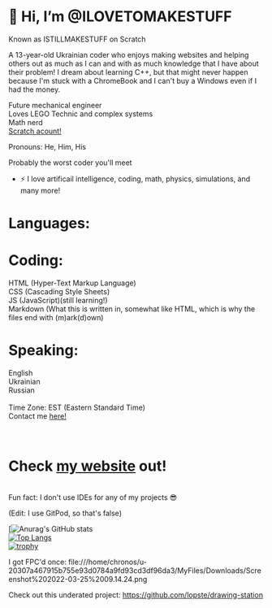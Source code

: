  # 👋 Hi, I’m @ILOVETOMAKESTUFF
Known as ISTILLMAKESTUFF on Scratch

A 13-year-old Ukrainian coder who enjoys making websites and helping others out as much as I can and with as much knowledge that I have about their problem!
I dream about learning C++, but that might never happen because I'm stuck with a ChromeBook and I can't buy a Windows even if I had the money.<br>

Future mechanical engineer<br>
Loves LEGO Technic and complex systems<br>
Math nerd<br>
<a href="https://scratch.mit.edu/users/ISTILLMAKESTUFF/" target="_blank">Scratch acount!</a> <br>

Pronouns: He, Him, His

Probably the worst coder you'll meet

- ⚡ I love artificail intelligence, coding, math, physics, simulations, and many more!
# Languages:

# Coding:<br>
HTML (Hyper-Text Markup Language)<br>
CSS (Cascading Style Sheets)<br>
JS (JavaScript)(still learning!)<br>
Markdown (What this is written in, somewhat like HTML, which is why the files end with (m)ark(d)own)<br>

# Speaking:<br>
English<br>
Ukrainian<br>
Russian<br>
<br>Time Zone: EST (Eastern Standard Time)
<br>
Contact me <a href="https://github.com/ILOVETOMAKESTUFF/ilovetomakestuff.github.io/discussions/1">here!</a>
# <br>Check <a href="https://ilovetomakestuff.github.io/" target="_blank">my website</a> out!
<br>
Fun fact: I don't use IDEs for any of my projects 😎

(Edit: I use GitPod, so that's false)

[![Anurag's GitHub stats](https://github-readme-stats.vercel.app/api?username=ILOVETOMAKESTUFF&show_icons=true&theme=dark)<br>
[![Top Langs](https://github-readme-stats.vercel.app/api/top-langs/?username=ILOVETOMAKESTUFF&layout=compact)](https://github.com/anuraghazra/github-readme-stats)<br>
[![trophy](https://github-profile-trophy.vercel.app/?username=ILOVETOMAKESTUFF)](https://github.com/ryo-ma/github-profile-trophy)

<!---
ILOVETOMAKESTUFF/ILOVETOMAKESTUFF is a ✨ special ✨ repository because its `README.md` (this file) appears on your GitHub profile.
You can click the Preview link to take a look at your changes.
--->

I got FPC'd once:
file:///home/chronos/u-20307a467915b755e93d0784a9fd93cd3df96da3/MyFiles/Downloads/Screenshot%202022-03-25%2009.14.24.png

Check out this underated project: https://github.com/lopste/drawing-station
